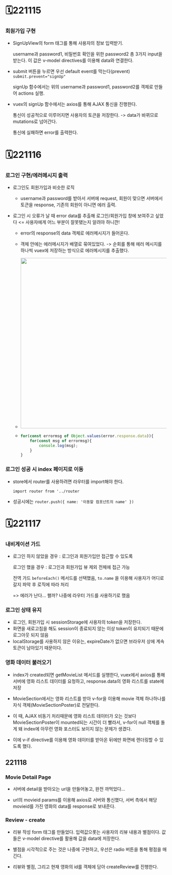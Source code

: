 # 🗓️221115

### 회원가입 구현

- SignUpView의 form 태그를 통해 사용자의 정보 입력받기.
  
  username과 password1, 비밀번호 확인을 위한 password2 총 3가지 input을 받는다. 이 값은 v-model directives를 이용해 data와 연결한다.

- submit 버튼을 누르면 우선 default event를 막는다(prevent) `submit.prevent="signUp"`
  
  signUp 함수에서는 위의 username과 password1, password2를 객체로 만들어 actions 실행.

- vuex의 signUp 함수에서는 axios를 통해 AJAX 통신을 진행한다.
  
  통신이 성공적으로 이루어지면 사용자의 토큰을 저장한다. -> data가 바뀌므로 mutations로 넘어간다.
  
  통신에 실패하면 error를 출력한다.

# 🗓️221116

### 로그인 구현/에러메시지 출력

- 로그인도 회원가입과 비슷한 로직
  
  - username과 password를 받아서 서버에 request, 회원이 맞으면 서버에서 토큰을 response, 기존의 회원이 아니면 에러 출력.

- 로그인 시 오류가 날 때 error data를 추출해 로그인/회원가입 창에 보여주고 싶었다  <= 사용자에게 어느 부분이 잘못됐는지 알려야 하니깐!
  
  - error의 response의 data 객체로 에러메시지가 들어온다.
  
  - 객체 안에는 에러메시지가 배열로 묶여있었다. -> 순회를 통해 에러 메시지를 하나씩 vuex에 저장하는 방식으로 에러메시지를 추출했다.
  
  - **<img src="https://lh6.googleusercontent.com/qYr17yj7omU7nMbBO_u3D4q7uPJ3jHKq0fGAF6H4vOgAzbraAiyXiL9ojX2klgdbp3C-ley81-GydR_6oB_2eYH1ueAZT2Cwrdho1e-aTfJTcdvGNjHqwxwigWByAYD637Icja4YofjgYwfXkv0iYomR0LkRTW1o-2WnPoDWLGUXj_C_vDDNoYa9AF-ASngKM4WAmm_OBQ" title="" alt="" width="530">**
  
  - ```javascript
    for(const errormsg of Object.values(error.response.data)){
        for(const msg of errormsg){
            console.log(msg);
        }
    }
    ```

### 로그인 성공 시 index 페이지로 이동

- store에서 router를 사용하려면  라우터를 import해야 한다.
  
  `import router from '../router`

- 성공시에는 `router.push({ name: '이동할 컴포넌트의 name' })`

# 🗓️221117

### 내비게이션 가드

- 로그인 하지 않았을 경우 : 로그인과 회원가입만 접근할 수 있도록
  
  로그인 했을 경우 : 로그인과 회원가입 뷰 제외 전체에 접근 가능
  
  전역 가드 `beforeEach()` 메서드를 선택했음, `to.name` 을 이용해 사용자가 어디로 갈지 파악 후 로직에 따라 처리
  
  => 에러가 난다... 왤까? 나중에 라우터 가드를 사용하기로 했음

### 로그인 상태 유지

- 로그인, 회원가입 시 sessionStorage에 사용자의 token을 저장한다.
- 화면을 새로고침을 해도 session이 종료되지 않는 이상 token이 유지되기 때문에 로그아웃 되지 않음
- localStorage를 사용하지 않은 이유는, expireDate가 없으면 브라우저 상에 계속 토큰이 남아있기 때문이다.

### 영화 데이터 불러오기

- index가 created되면 getMovieList 메서드를 실행한다, vuex에서 axios를 통해 서버에 영화 리스트 데이터를 요청하고, response.data의 영화 리스트를 state에 저장

- MovieSection에서는 영화 리스트를 받아 v-for을 이용해 movie 객체 하나하나를 자식 객체(MovieSectionPoster)로 전달한다.

- 이 때, AJAX 비동기 처리때문에 영화 리스트 데이터가 오는 것보다 MovieSectionPoster이 mounted되는 시간이 더 빨라서, v-for이 null 객체를 돌게 돼 index에 아무런 영화 포스터도 보이지 않는 문제가 생겼다.

- 이에 v-if directive를 이용해 영화 데이터를 받아온 뒤에만 화면에 렌더링할 수 있도록 했다.

## 221118

### Movie Detail Page

- 서버에 detail을 받아오는 url을 만들어놓고, 완전 까먹었다...

- url의 movieid params를 이용해 axios로 서버와 통신했다, 서버 측에서 해당 movieid를 가진 영화의 data를 response로 보내준다.

### Review - create

- 리뷰 작성 form 태그를 만들었다. 입력값으롯는 사용자의 리뷰 내용과 별점이다. 값들은 v-model directive를 활용해 값을 data에 저장한다.

- 별점을 시각적으로 주는 것은 나중에 구현하고, 우선은 radio 버튼을 통해 평점을 매긴다.

- 리뷰와 별점, 그리고 현재 영화의 id를 객체에 담아 createReview를 진행한다.